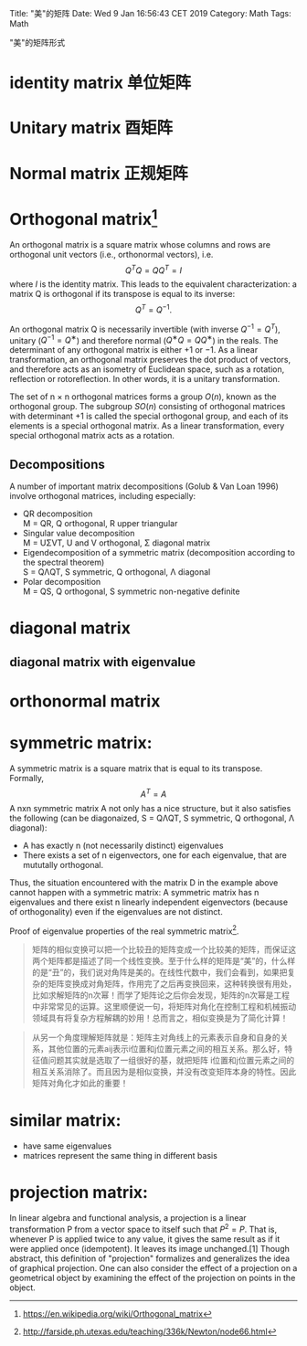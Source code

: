 Title: "美"的矩阵
Date: Wed  9 Jan 16:56:43 CET 2019
Category: Math
Tags: Math

"美"的矩阵形式
# identity matrix 单位矩阵
# Unitary matrix 酉矩阵
# Normal matrix 正规矩阵

# Orthogonal matrix[^1]
An orthogonal matrix is a square matrix whose columns and rows are orthogonal
unit vectors (i.e., orthonormal vectors), i.e.
$$Q^{T} Q = Q Q^{T} = I$$
where $I$ is the identity matrix.
This leads to the equivalent characterization: a matrix Q is orthogonal if
its transpose is equal to its inverse:
$$Q^{T} = Q^{−1}. $$

An orthogonal matrix Q is necessarily invertible (with inverse $Q^{−1} = Q^{T}$),
unitary ($Q^{−1} = Q^{∗}$) and therefore normal ($Q^{∗}Q = QQ^{∗}$) in the reals.
The determinant of any orthogonal matrix is either +1 or −1. As a linear
transformation, an orthogonal matrix preserves the dot product of vectors, and
therefore acts as an isometry of Euclidean space, such as a rotation, reflection
or rotoreflection. In other words, it is a unitary transformation.

The set of n × n orthogonal matrices forms a group $O(n)$, known as
the orthogonal group. The subgroup $SO(n)$ consisting of orthogonal
matrices with determinant +1 is called the special orthogonal
group, and each of its elements is a special orthogonal matrix. As
a linear transformation, every special orthogonal matrix acts as a
rotation.

## Decompositions
A number of important matrix decompositions (Golub & Van Loan 1996) involve
orthogonal matrices, including especially:

* QR decomposition  
    M = QR, Q orthogonal, R upper triangular
* Singular value decomposition  
    M = UΣVT, U and V orthogonal, Σ diagonal matrix
* Eigendecomposition of a symmetric matrix (decomposition according to the spectral theorem)  
    S = QΛQT, S symmetric, Q orthogonal, Λ diagonal
* Polar decomposition  
    M = QS, Q orthogonal, S symmetric non-negative definite

# diagonal matrix
## diagonal matrix with eigenvalue

# orthonormal matrix

# symmetric matrix:
A symmetric matrix is a square matrix that is equal to its transpose. Formally,
$$A^{T} = A$$
A nxn symmetric matrix A not only has a nice structure, but it also satisfies
the following (can be diagonaized, S = QΛQT, S symmetric, Q orthogonal, Λ diagonal):

* A has exactly n (not necessarily distinct) eigenvalues
* There exists a set of n eigenvectors, one for each eigenvalue, that are mututally orthogonal.

Thus, the situation encountered with the matrix D in the example above cannot
happen with a symmetric matrix: A symmetric matrix has n eigenvalues and there
exist n linearly independent eigenvectors (because of orthogonality) even if
the eigenvalues are not distinct.

Proof of eigenvalue properties of the real symmetric matrix[^2].


> 矩阵的相似变换可以把一个比较丑的矩阵变成一个比较美的矩阵，而保证这两个矩阵都是描述了同一个线性变换。至于什么样的矩阵是“美”的，什么样的是“丑”的，我们说对角阵是美的。在线性代数中，我们会看到，如果把复杂的矩阵变换成对角矩阵，作用完了之后再变换回来，这种转换很有用处，比如求解矩阵的n次幂！而学了矩阵论之后你会发现，矩阵的n次幂是工程中非常常见的运算。这里顺便说一句，将矩阵对角化在控制工程和机械振动领域具有将复杂方程解耦的妙用！总而言之，相似变换是为了简化计算！

> 从另一个角度理解矩阵就是：矩阵主对角线上的元素表示自身和自身的关系，其他位置的元素aij表示i位置和j位置元素之间的相互关系。那么好，特征值问题其实就是选取了一组很好的基，就把矩阵 i位置和j位置元素之间的相互关系消除了。而且因为是相似变换，并没有改变矩阵本身的特性。因此矩阵对角化才如此的重要！

# similar matrix:
* have same eigenvalues
* matrices represent the same thing in different basis

# projection matrix:
In linear algebra and functional analysis, a projection is a linear
transformation P from a vector space to itself such that $P^2 = P$. That is,
whenever P is applied twice to any value, it gives the same
result as if it were applied once (idempotent). It leaves its
image unchanged.[1] Though abstract, this definition of
"projection" formalizes and generalizes the idea of graphical
projection. One can also consider the effect of a projection on
a geometrical object by examining the effect of the projection
on points in the object.

[^1]:https://en.wikipedia.org/wiki/Orthogonal_matrix 
[^2]: http://farside.ph.utexas.edu/teaching/336k/Newton/node66.html
